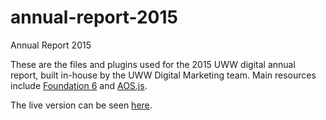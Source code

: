 # annual-report-2015
Annual Report 2015

These are the files and plugins used for the 2015 UWW digital annual report, built in-house by the UWW Digital Marketing team. Main resources include <a href="http://foundation.zurb.com/sites.html" target="_blank">Foundation 6</a> and <a href="https://github.com/michalsnik/aos" target="_blank">AOS.js</a>.

The live version can be seen <a href="https://www.unitedway.org/annual-report/2015" target="_blank">here</a>.

